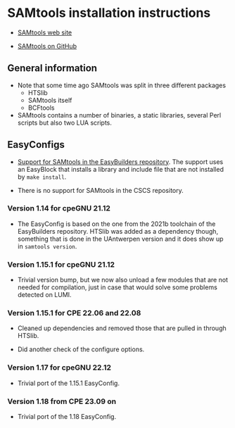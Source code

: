# SAMtools installation instructions

-   [SAMtools web site](http://www.htslib.org/)

-   [SAMtools on GitHub](https://github.com/samtools/samtools)


## General information

-   Note that some time ago SAMtools was split in three different packages
    -   HTSlib
    -   SAMtools itself
    -   BCFtools
-   SAMtools contains a number of binaries, a static libraries, several Perl
    scripts but also two LUA scripts.


## EasyConfigs


-  [Support for SAMtools in the EasyBuilders repository](https://github.com/easybuilders/easybuild-easyconfigs/tree/master/easybuild/easyconfigs/s/SAMtools).
   The support uses an EasyBlock that installs a library and include file that are
   not installed by `make install`.

-   There is no support for SAMtools in the CSCS repository.


### Version 1.14 for cpeGNU 21.12

-   The EasyConfig is based on the one from the 2021b toolchain of the
    EasyBuilders repository. HTSlib was added as a dependency though,
    something that is done in the UAntwerpen version and it does show
    up in ``samtools version``.


### Version 1.15.1 for cpeGNU 21.12

-   Trivial version bump, but we now also unload a few modules that are
    not needed for compilation, just in case that would solve some problems
    detected on LUMI.
   
   
### Version 1.15.1 for CPE 22.06 and 22.08

-   Cleaned up dependencies and removed those that are pulled in through
    HTSlib.
    
-   Did another check of the configure options.


### Version 1.17 for cpeGNU 22.12

-   Trivial port of the 1.15.1 EasyConfig.


### Version 1.18 from CPE 23.09 on

-   Trivial port of the 1.18 EasyConfig.

